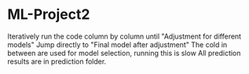 # ML-Project2
 
Iteratively run the code column by column until "Adjustment for different models"
Jump directly to "Final model after adjustment"
The cold in between are used for model selection, running this is slow
All prediction results are in prediction folder.